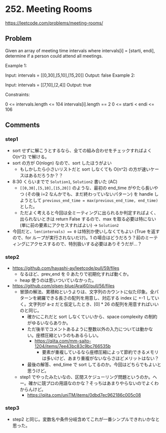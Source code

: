 # 252. Meeting Rooms

https://leetcode.com/problems/meeting-rooms/

## Problem

Given an array of meeting time intervals where intervals[i] = [starti, endi], determine if a person could attend all meetings.

Example 1:

Input: intervals = [[0,30],[5,10],[15,20]]
Output: false
Example 2:

Input: intervals = [[7,10],[2,4]]
Output: true

Constraints:

0 <= intervals.length <= 104
intervals[i].length == 2
0 <= starti < endi <= 106

## Comments

### step1

*   sort せずに解こうとするなら、全ての組み合わせをチェックすればよく O(n^2) で解ける。
*   sort の方が O(nlogn) なので、sort したほうがよい
    *   もしかしたら小さいリストだと sort しなくても O(n^2) の方が速いケースはあるだろうか？？
*   8:30 くらいまでで `Solution1`, `Solution2` 書いた (AC)
    *   `[[0,30],[5,10],[15,20]]` のような、最初の end_time がやたら長いやつ (その後 i=2 なんかでも、まだ終わっていないパターン) を handle しようとして `previous_end_time = max(previous_end_time, end_time)` とした。
    *   ただよく考えると今回は全ミーティングに出られるか判定すればよく、出られないときは return False するので、max を取る必要は特にない (単に前の要素にアクセスすればよい) -> `Solution2`
*   今回だと、`len(intervals) == 0` は特別か使いしなくてもよい (True を返すので、for ループが実行されないだけ)。1 の場合はどうだろう？前のミーティングにアクセスするので、特別扱いする必要はありそうだが…？

### step2

*   https://github.com/hayashi-ay/leetcode/pull/59/files
    *   なるほど、prev_end を 0 あたりで初期化すれば動くか。
    *   heap 使うのは思いついていなかった。
*   https://github.com/olsen-blue/Arai60/pull/56/files
    *   冒頭の解法、累積和というよりは、文字列のカウントに似た印象。全パターンを網羅できる長さの配列を用意し、対応する index に +-1 していく。文字列が a-z だと仮定したとき、[0] * 26 の配列を用意すればいいのと同じ。
        *   確かにこれだと sort しなくていいから、space complexity の制約がゆるいならありか。
        *   ただ後半でコメントあるように整数以外の入力については動かない。座標圧縮というのもあるらしい。
            *   https://qiita.com/mm-saito-1204/items/7ee43bc83c9bc766535b
                *   要素が重複しているなら座標圧縮によって節約できるメモリは多いけど、あまり重複がないならさほどメリットはない？
        *   最後の解答、end_time で sort してるのか。今回はどちらでもよいと思うけど。
    *   step1 でやったみたいなの、区間スケジューリング問題というのか。へー。確かに競プロの用語なのかな？そっちはあまりやらないのでよくわからんけど。
        *   https://qiita.com/uniTM/items/0dbd7ec962186c005c08

### step3

*   step2 と同じ。変数名や条件分岐含めてこれが一番シンプルできれいかなと思った。
